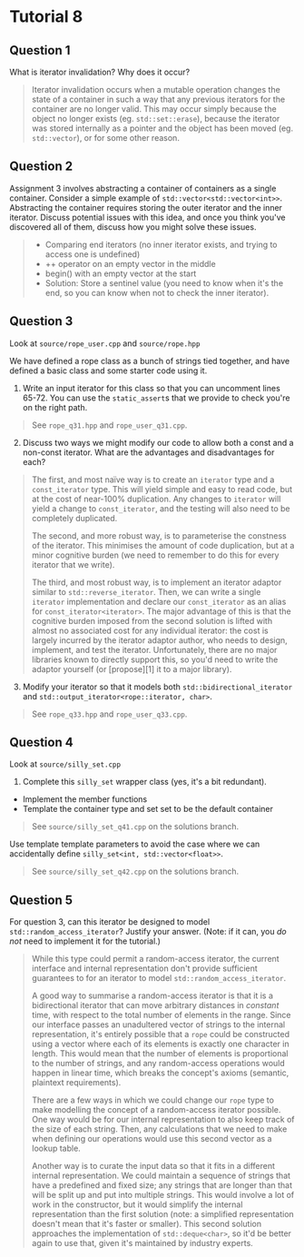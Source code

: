 # Tutorial 8

## Question 1

What is iterator invalidation? Why does it occur?

> Iterator invalidation occurs when a mutable operation changes the state of a container in such a
> way that any previous iterators for the container are no longer valid. This may occur simply
> because the object no longer exists (eg. `std::set::erase`), because the iterator was stored
> internally as a pointer and the object has been moved (eg. `std::vector`), or for some other
> reason.

## Question 2

Assignment 3 involves abstracting a container of containers as a single container. Consider a simple
example of `std::vector<std::vector<int>>`. Abstracting the container requires storing the outer
iterator and the inner iterator. Discuss potential issues with this idea, and once you think you've
discovered all of them, discuss how you might solve these issues.

> * Comparing end iterators (no inner iterator exists, and trying to access one is undefined)
> * ++ operator on an empty vector in the middle
> * begin() with an empty vector at the start
> * Solution: Store a sentinel value (you need to know when it's the end, so you can know when not
>            to check the inner iterator).

## Question 3

Look at `source/rope_user.cpp` and `source/rope.hpp`

We have defined a rope class as a bunch of strings tied together, and have defined a basic class and
some starter code using it.

1. Write an input iterator for this class so that you can uncomment lines 65-72. You can use the
   `static_assert`s that we provide to check you're on the right path.

> See `rope_q31.hpp` and `rope_user_q31.cpp`.

2. Discuss two ways we might modify our code to allow both a const and a non-const iterator. What
   are the advantages and disadvantages for each?

> The first, and most naïve way is to create an `iterator` type and a `const_iterator` type. This
> will yield simple and easy to read code, but at the cost of near-100% duplication. Any changes to
> `iterator` will yield a change to `const_iterator`, and the testing will also need to be
> completely duplicated.
>
> The second, and more robust way, is to parameterise the constness of the iterator. This minimises
> the amount of code duplication, but at a minor cognitive burden (we need to remember to do this
> for every iterator that we write).
>
> The third, and most robust way, is to implement an iterator adaptor similar to
> `std::reverse_iterator`. Then, we can write a single `iterator` implementation and declare our
> `const_iterator` as an alias for `const_iterator<iterator>`. The major advantage of this is that
> the cognitive burden imposed from the second solution is lifted with almost no associated cost for
> any individual iterator: the cost is largely incurred by the iterator adaptor author, who needs to
> design, implement, and test the iterator. Unfortunately, there are no major libraries known to
> directly support this, so you'd need to write the adaptor yourself (or [propose][1] it to a major
> library).

3. Modify your iterator so that it models both `std::bidirectional_iterator` and
   `std::output_iterator<rope::iterator, char>`.

> See `rope_q33.hpp` and `rope_user_q33.cpp`.

## Question 4

Look at `source/silly_set.cpp`

1. Complete this `silly_set` wrapper class (yes, it's a bit redundant).

* Implement the member functions
* Template the container type and set set to be the default container

> See `source/silly_set_q41.cpp` on the solutions branch.

Use template template parameters to avoid the case where we can accidentally define
`silly_set<int, std::vector<float>>`.

> See `source/silly_set_q42.cpp` on the solutions branch.

## Question 5 

For question 3, can this iterator be designed to model `std::random_access_iterator`? Justify your answer. (Note: if it can, you _do not_ need to
   implement it for the tutorial.)

> While this type could permit a random-access iterator, the current interface and internal
> representation don't provide sufficient guarantees to for an iterator to model
> `std::random_access_iterator`.
>
> A good way to summarise a random-access iterator is that it is a bidirectional iterator that can
> move arbitrary distances in _constant_ time, with respect to the total number of elements in the
> range. Since our interface passes an unadultered vector of strings to the internal representation,
> it's entirely possible that a `rope` could be constructed using a vector where each of its
> elements is exactly one character in length. This would mean that the number of elements is
> proportional to the number of strings, and any random-access operations would happen in linear
> time, which breaks the concept's axioms (semantic, plaintext requirements).
>
> There are a few ways in which we could change our `rope` type to make modelling the concept of a
> random-access iterator possible. One way would be for our internal representation to also keep
> track of the size of each string. Then, any calculations that we need to make when defining our
> operations would use this second vector as a lookup table.
>
> Another way is to curate the input data so that it fits in a different internal representation.
> We could maintain a sequence of strings that have a predefined and fixed size; any strings that
> are longer than that will be split up and put into multiple strings. This would involve a lot of
> work in the constructor, but it would simplify the internal representation than the first solution
> (note: a simplified representation doesn't mean that it's faster or smaller). This second solution
> approaches the implementation of `std::deque<char>`, so it'd be better again to use that, given
> it's maintained by industry experts.
